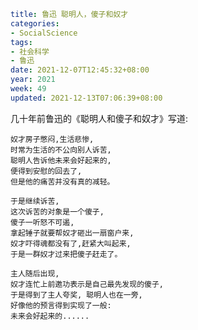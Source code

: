 ```yaml
title: 鲁迅 聪明人，傻子和奴才
categories:
- SocialScience
tags:
- 社会科学
- 鲁迅
date: 2021-12-07T12:45:32+08:00
year: 2021
week: 49
updated: 2021-12-13T07:06:39+08:00
```

几十年前鲁迅的《聪明人和傻子和奴才》写道:

```
奴才房子憋闷,生活悲惨,
时常为生活的不公向别人诉苦,
聪明人告诉他未来会好起来的,
便得到安慰的回去了,
但是他的痛苦并没有真的减轻。

于是继续诉苦,
这次诉苦的对象是一个傻子,
傻子一听怒不可遏,
拿起锤子就要帮奴才砸出一扇窗户来,
奴才吓得魂都没有了,赶紧大叫起来,
于是一群奴才过来把傻子赶走了。

主人随后出现,
奴才连忙上前邀功表示是自己最先发现的傻子,
于是得到了主人夸奖, 聪明人也在一旁,
好像他的预言得到实现了一般:
未来会好起来的......

```

<!-- more -->

<!-- ```
那些提出批评意见的人已经在社会舆论和民众情绪的联合绞杀下所剩无几
人们对他们私人品行,
道德瑕疵如数家珍,
人们对他们的语言漏洞,
主观动机严苛如同铁面无私，刚正不阿的法官
而对这些胡吹瞎侃的谣言置若罔闻,
对这些陈腐老套的信条坚信不疑。

那些爱国正能量们赚的盆满钵满,
韭菜们苦逼的生活依旧,
在这些蜜糖包裹的毒药里慢性自杀,
直到房子崩塌的那一刻,鲁迅诚不欺我。
``` -->